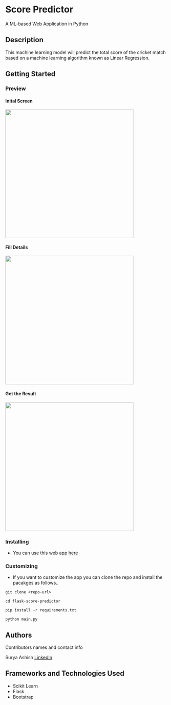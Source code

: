 # Score Predictor

A ML-based Web Application in Python

## Description

This machine learning model will predict the total score of the cricket match based on a machine learning algorithm known as Linear Regression.

## Getting Started

### Preview


#### Inital Screen
<img src="https://raw.githubusercontent.com/ashishsurya126/flask-score-predictor/master/images/1.png" width="400px" style="object-fit:contain;"/>

#### Fill Details
<img src="https://raw.githubusercontent.com/ashishsurya126/flask-score-predictor/master/images/2.png" width="400px" style="object-fit:contain;"/>

#### Get the Result
<img src="https://raw.githubusercontent.com/ashishsurya126/flask-score-predictor/master/images/3.png" width="400px" style="object-fit:contain;"/>




### Installing

* You can use this web app [here]()

### Customizing

* If you want to customize the app you can clone the repo and install the pacakges as follows..

```
git clone <repo-url>
```
```
cd flask-score-predictor
```
```
pip install -r requirements.txt
```
```
python main.py
```





## Authors

Contributors names and contact info

 Surya Ashish  [LinkedIn]()




## Frameworks and Technologies Used

* Scikit Learn
* Flask
* Bootstrap
